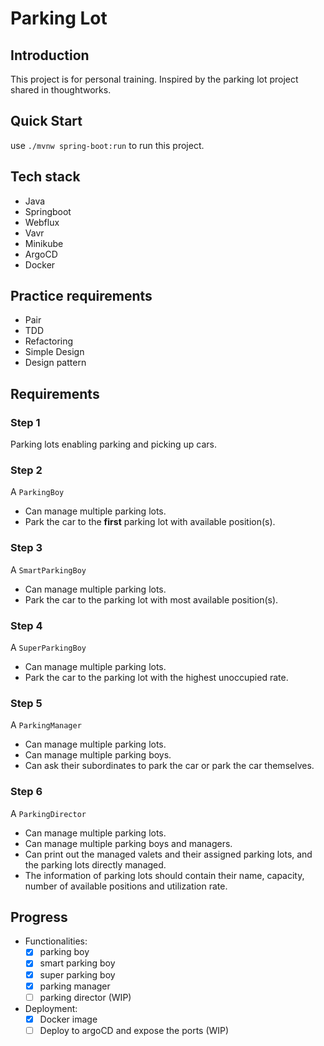 # Parking Lot

## Introduction
This project is for personal training. Inspired by the parking lot project shared in thoughtworks.

## Quick Start
use `./mvnw spring-boot:run` to run this project.

## Tech stack
- Java
- Springboot
- Webflux
- Vavr
- Minikube
- ArgoCD
- Docker

## Practice requirements
- Pair
- TDD
- Refactoring
- Simple Design
- Design pattern

## Requirements
### Step 1
Parking lots enabling parking and picking up cars.

### Step 2
A ```ParkingBoy``` 
- Can manage multiple parking lots.
- Park the car to the **first** parking lot with available position(s). 

### Step 3
A ```SmartParkingBoy```
- Can manage multiple parking lots.
- Park the car to the parking lot with most available position(s).

### Step 4
A ```SuperParkingBoy```
- Can manage multiple parking lots.
- Park the car to the parking lot with the highest unoccupied rate.

### Step 5
A ```ParkingManager```
- Can manage multiple parking lots.
- Can manage multiple parking boys.
- Can ask their subordinates to park the car or park the car themselves.

### Step 6
A ```ParkingDirector```
- Can manage multiple parking lots.
- Can manage multiple parking boys and managers.
- Can print out the managed valets and their assigned parking lots, and the parking lots directly managed. 
- The information of parking lots should contain their name, capacity, number of available positions and
  utilization rate.

## Progress
- Functionalities:
  - [x] parking boy
  - [x] smart parking boy
  - [x] super parking boy
  - [x] parking manager
  - [ ] parking director (WIP)
- Deployment:
  - [x] Docker image
  - [ ] Deploy to argoCD and expose the ports (WIP)  